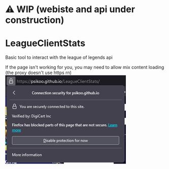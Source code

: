 # ⚠ WIP (webiste and api under construction)
# LeagueClientStats
 Basic tool to interact with the league of legends api

If the page isn't working for you, you may need to allow mix content loading (the proxy doesn't use https rn)
![alt text](assets/mixedContent.png)
